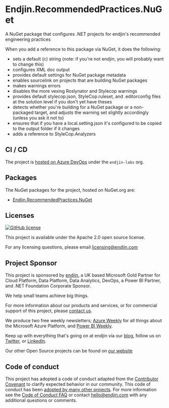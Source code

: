 # Endjin.RecommendedPractices.NuGet

A NuGet package that configures .NET projects for endjin's recommended engineering practices

When you add a reference to this package via NuGet, it does the following:

* sets a default (c) string (note: if you're not endjin, you will probably want to change this)
* configures XML doc output
* provides default settings for NuGet package metadata
* enables sourcelink on projects that are building NuGet packages
* makes warnings errors
* disables the more vexing Roslynator and Stylecop warnings
* provides default stylecop.json, StyleCop.ruleset, and .editorconfig files at the solution level if you don't yet have theses
* detects whether you're building for a NuGet package or a non-packaged target, and adjusts the warning set slightly accordingly (unless you ask it not to)
* ensures that if you have a local.setting.json it's configured to be copied to the output folder if it changes
* adds a reference to StyleCop.Analyzers

## CI / CD

The project is [hosted on Azure DevOps](https://dev.azure.com/endjin-labs/dotnet-adr) under the `endjin-labs` org.

## Packages

The NuGet packages for the project, hosted on NuGet.org are:

- [Endjin.RecommendedPractices.NuGet](https://www.nuget.org/packages/Endjin.RecommendedPractices.NuGet)

## Licenses

[![GitHub license](https://img.shields.io/badge/License-Apache%202-blue.svg)](https://raw.githubusercontent.com/endjin/Endjin.RecommendedPractices.NuGet/master/LICENSE)

This project is available under the Apache 2.0 open source license.

For any licensing questions, please email [&#108;&#105;&#99;&#101;&#110;&#115;&#105;&#110;&#103;&#64;&#101;&#110;&#100;&#106;&#105;&#110;&#46;&#99;&#111;&#109;](&#109;&#97;&#105;&#108;&#116;&#111;&#58;&#108;&#105;&#99;&#101;&#110;&#115;&#105;&#110;&#103;&#64;&#101;&#110;&#100;&#106;&#105;&#110;&#46;&#99;&#111;&#109;)

## Project Sponsor

This project is sponsored by [endjin](https://endjin.com), a UK based Microsoft Gold Partner for Cloud Platform, Data Platform, Data Analytics, DevOps, a Power BI Partner, and .NET Foundation Corporate Sponsor.

We help small teams achieve big things.

For more information about our products and services, or for commercial support of this project, please [contact us](https://endjin.com/contact-us). 

We produce two free weekly newsletters; [Azure Weekly](https://azureweekly.info) for all things about the Microsoft Azure Platform, and [Power BI Weekly](https://powerbiweekly.info).

Keep up with everything that's going on at endjin via our [blog](https://blogs.endjin.com/), follow us on [Twitter](https://twitter.com/endjin), or [LinkedIn](https://www.linkedin.com/company/1671851/).

Our other Open Source projects can be found on [our website](https://endjin.com/open-source)

## Code of conduct

This project has adopted a code of conduct adapted from the [Contributor Covenant](http://contributor-covenant.org/) to clarify expected behavior in our community. This code of conduct has been [adopted by many other projects](http://contributor-covenant.org/adopters/). For more information see the [Code of Conduct FAQ](https://opensource.microsoft.com/codeofconduct/faq/) or contact [&#104;&#101;&#108;&#108;&#111;&#064;&#101;&#110;&#100;&#106;&#105;&#110;&#046;&#099;&#111;&#109;](&#109;&#097;&#105;&#108;&#116;&#111;:&#104;&#101;&#108;&#108;&#111;&#064;&#101;&#110;&#100;&#106;&#105;&#110;&#046;&#099;&#111;&#109;) with any additional questions or comments.

